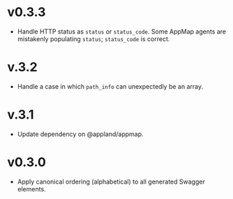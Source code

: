 # v0.3.3

* Handle HTTP status as `status` or `status_code`. Some AppMap agents are mistakenly populating
  `status`; `status_code` is correct.

# v.3.2

* Handle a case in which `path_info` can unexpectedly be an array.

# v.3.1

* Update dependency on @appland/appmap.

# v0.3.0

* Apply canonical ordering (alphabetical) to all generated Swagger elements.
